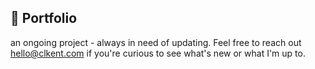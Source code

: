 ## 🚀 Portfolio
an ongoing project - always in need of updating. Feel free to reach out <a href="mailto:hello@clkent.com">hello@clkent.com</a> if you're curious to see what's new or what I'm up to.

